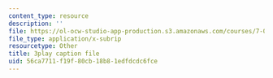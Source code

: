 ```yaml
---
content_type: resource
description: ''
file: https://ol-ocw-studio-app-production.s3.amazonaws.com/courses/7-016-introductory-biology-fall-2018/56ca7711f19f80cb18b81edfdcdc6fce_EJ6Sjn1c04Y.srt
file_type: application/x-subrip
resourcetype: Other
title: 3play caption file
uid: 56ca7711-f19f-80cb-18b8-1edfdcdc6fce
---
```

